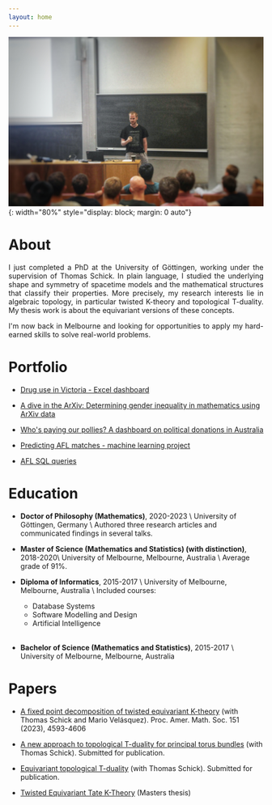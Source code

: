 ```yaml
---
layout: home
---
```


<!--
![profilepic](docs/assets/profile.png){: width="300" style="float: left; margin-right: 3em;"}
-->

![ytmpic](docs/assets/ytm2.jpg){: width="80%" style="display: block; margin: 0 auto"}

# About

<p align="justify">
I just completed a PhD at the University of Göttingen, working under the supervision of Thomas Schick. 
In plain language, I studied the underlying shape and symmetry of spacetime models and the mathematical structures that classify their properties.
More precisely, my research interests lie in algebraic topology, in particular twisted K-theory and topological T-duality.
My thesis work is about the equivariant versions of these concepts.
</p>

<p align="justify">
I'm now back in Melbourne and looking for opportunities to apply my hard-earned skills to solve real-world problems.
</p>

# Portfolio

- [Drug use in Victoria - Excel dashboard](/TomJDove/portfolio/drugs-victoria)

- [A dive in the ArXiv: Determining gender inequality in mathematics using ArXiv data](/portfolio/arxiv-gender)

- [Who's paying our pollies? A dashboard on political donations in Australia](/portfolio/political-donations)

- [Predicting AFL matches - machine learning project](/portfolio/afl-prediction)
  
- [AFL SQL queries](/portfolio/afl-sql)


# Education

- **Doctor of Philosophy (Mathematics)**, 2020-2023 \\
University of Göttingen, Germany \\
Authored three research articles and communicated findings in several talks.

- **Master of Science (Mathematics and Statistics) (with distinction)**, 2018-2020\\
University of Melbourne, Melbourne, Australia \\
Average grade of 91%.

- **Diploma of Informatics**, 2015-2017 \\
University of Melbourne, Melbourne, Australia \\
Included courses:
    - Database Systems
    - Software Modelling and Design
    - Artificial Intelligence   
&nbsp; 

- **Bachelor of Science (Mathematics and Statistics)**, 2015-2017 \\
University of Melbourne, Melbourne, Australia


# Papers

- [A fixed point decomposition of twisted equivariant K-theory](https://arxiv.org/abs/2202.05788) (with Thomas Schick and Mario Velásquez). Proc. Amer. Math. Soc. 151 (2023), 4593-4606

- [A new approach to topological T-duality for principal torus bundles](https://arxiv.org/abs/2104.05984) (with Thomas Schick). Submitted for publication.

- [Equivariant topological T-duality](https://arxiv.org/abs/2310.06064) (with Thomas Schick). Submitted for publication.

- [Twisted Equivariant Tate K-Theory](https://arxiv.org/abs/1912.02374) (Masters thesis)



